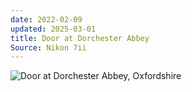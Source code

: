 ```yaml
---
date: 2022-02-09
updated: 2025-03-01
title: Door at Dorchester Abbey
Source: Nikon 7ii
---
```

![Door at Dorchester Abbey, Oxfordshire](https://live.staticflickr.com/65535/52330110370_e50cae8e08_h_d.jpg)